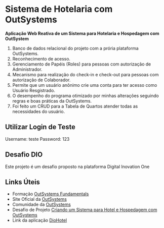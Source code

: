 # Sistema de Hotelaria com OutSystems

**Aplicação Web Reativa de um Sistema para Hotelaria e Hospedagem com OutSystem**

1. Banco de dados relacional do projeto com a prória plataforma OutSystems.
2. Reconhecimento de acesso.
3. Gerenciamento de Papéis (Roles) para pessoas com autorização de Administrador.
4. Mecanismo para realização do check-in e check-out para pessoas com autorização de Colaborador.
5. Permite que um usuário anônimo crie uma conta para ter acesso como Usuário Resgistrado.
6. O desempenho do programa otimizado por minhas alterações seguindo regras e boas práticas da OutSystems.
7. Foi feito um CRUD para a Tabela de Quartos atender todas as necessidades do usuário.

## Utilizar Login de Teste

Username: teste
Password: 123

## Desafio DIO

Este projeto é um desafio proposto na plataforma Digital Inovation One

## Links Úteis

- Formação [OutSystems Fundamentals](https://web.dio.me/track/formacao-outsystems-fundamentals)
- Site Oficial da [OutSystems](https://www.outsystems.com/pt-br/)
- Comunidade da [OutSystems](https://www.outsystems.com/community/)
- Desafio de Projeto [Criando um Sistema para Hotel e Hospedagem com OutSystems](https://web.dio.me/project/novas-funcionalidades-diohotel/learning/bbe114df-b54c-4ba3-967f-d4fa9112b991)
- Link da aplicação [DioHotel](https://personal-qevrasqq.outsystemscloud.com/DioHotel/)
